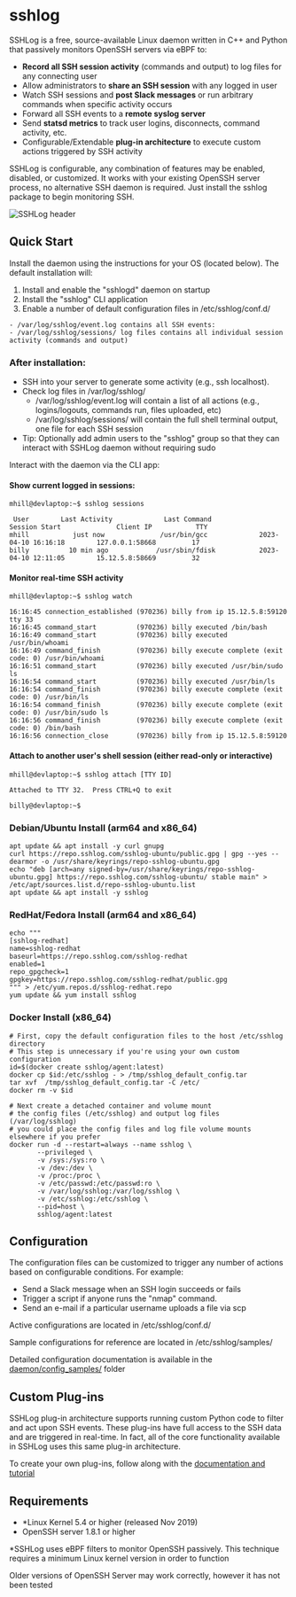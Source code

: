 # sshlog

SSHLog is a free, source-available Linux daemon written in C++ and Python that passively monitors OpenSSH servers via eBPF to:

  - **Record all SSH session activity** (commands and output) to log files for any connecting user
  - Allow administrators to **share an SSH session** with any logged in user
  - Watch SSH sessions and **post Slack messages** or run arbitrary commands when specific activity occurs
  - Forward all SSH events to a **remote syslog server**
  - Send **statsd metrics** to track user logins, disconnects, command activity, etc.
  - Configurable/Extendable **plug-in architecture** to execute custom actions triggered by SSH activity


SSHLog is configurable, any combination of features may be enabled, disabled, or customized.  It works with your existing OpenSSH server process, no alternative SSH daemon is required.  Just install the sshlog package to begin monitoring SSH.

![SSHLog header](http://www.sshlog.com/assets/img/hero/hero-img.png) 

## Quick Start

Install the daemon using the instructions for your OS (located below).  The default installation will:
  1. Install and enable the "sshlogd" daemon on startup
  2. Install the "sshlog" CLI application
  3. Enable a number of default configuration files in /etc/sshlog/conf.d/

    - /var/log/sshlog/event.log contains all SSH events: 
    - /var/log/sshlog/sessions/ log files contains all individual session activity (commands and output)

### After installation:

  - SSH into your server to generate some activity (e.g., ssh localhost).
  - Check log files in /var/log/sshlog/
    - /var/log/sshlog/event.log will contain a list of all actions (e.g., logins/logouts, commands run, files uploaded, etc)
    - /var/log/sshlog/sessions/ will contain the full shell terminal output, one file for each SSH session
  - Tip: Optionally add admin users to the "sshlog" group so that they can interact with SSHLog daemon without requiring sudo
  
Interact with the daemon via the CLI app:

#### Show current logged in sessions:

    mhill@devlaptop:~$ sshlog sessions
      
     User        Last Activity             Last Command               Session Start              Client IP           TTY
    mhill           just now              /usr/bin/gcc             2023-04-10 16:16:18        127.0.0.1:58668         17
    billy          10 min ago            /usr/sbin/fdisk           2023-04-10 12:11:05        15.12.5.8:58669         32


#### Monitor real-time SSH activity

    mhill@devlaptop:~$ sshlog watch
    
    16:16:45 connection_established (970236) billy from ip 15.12.5.8:59120 tty 33
    16:16:45 command_start          (970236) billy executed /bin/bash
    16:16:49 command_start          (970236) billy executed /usr/bin/whoami
    16:16:49 command_finish         (970236) billy execute complete (exit code: 0) /usr/bin/whoami
    16:16:51 command_start          (970236) billy executed /usr/bin/sudo ls
    16:16:54 command_start          (970236) billy executed /usr/bin/ls
    16:16:54 command_finish         (970236) billy execute complete (exit code: 0) /usr/bin/ls
    16:16:54 command_finish         (970236) billy execute complete (exit code: 0) /usr/bin/sudo ls
    16:16:56 command_finish         (970236) billy execute complete (exit code: 0) /bin/bash
    16:16:56 connection_close       (970236) billy from ip 15.12.5.8:59120

#### Attach to another user's shell session (either read-only or interactive)

    mhill@devlaptop:~$ sshlog attach [TTY ID]

    Attached to TTY 32.  Press CTRL+Q to exit

    billy@devlaptop:~$ 




### Debian/Ubuntu Install (arm64 and x86_64)

    apt update && apt install -y curl gnupg
    curl https://repo.sshlog.com/sshlog-ubuntu/public.gpg | gpg --yes --dearmor -o /usr/share/keyrings/repo-sshlog-ubuntu.gpg
    echo "deb [arch=any signed-by=/usr/share/keyrings/repo-sshlog-ubuntu.gpg] https://repo.sshlog.com/sshlog-ubuntu/ stable main" > /etc/apt/sources.list.d/repo-sshlog-ubuntu.list
    apt update && apt install -y sshlog



### RedHat/Fedora Install (arm64 and x86_64)

    echo """
    [sshlog-redhat]
    name=sshlog-redhat
    baseurl=https://repo.sshlog.com/sshlog-redhat
    enabled=1
    repo_gpgcheck=1
    gpgkey=https://repo.sshlog.com/sshlog-redhat/public.gpg
    """ > /etc/yum.repos.d/sshlog-redhat.repo
    yum update && yum install sshlog

### Docker Install (x86_64)

    # First, copy the default configuration files to the host /etc/sshlog directory
    # This step is unnecessary if you're using your own custom configuration
    id=$(docker create sshlog/agent:latest)
    docker cp $id:/etc/sshlog - > /tmp/sshlog_default_config.tar
    tar xvf  /tmp/sshlog_default_config.tar -C /etc/
    docker rm -v $id

    # Next create a detached container and volume mount 
    # the config files (/etc/sshlog) and output log files (/var/log/sshlog)
    # you could place the config files and log file volume mounts elsewhere if you prefer
    docker run -d --restart=always --name sshlog \
           --privileged \
           -v /sys:/sys:ro \
           -v /dev:/dev \
           -v /proc:/proc \
           -v /etc/passwd:/etc/passwd:ro \
           -v /var/log/sshlog:/var/log/sshlog \
           -v /etc/sshlog:/etc/sshlog \
           --pid=host \
           sshlog/agent:latest



## Configuration

The configuration files can be customized to trigger any number of actions based on configurable conditions.  For example:

  - Send a Slack message when an SSH login succeeds or fails
  - Trigger a script if anyone runs the "nmap" command.
  - Send an e-mail if a particular username uploads a file via scp

Active configurations are located in /etc/sshlog/conf.d/

Sample configurations for reference are located in /etc/sshlog/samples/ 

Detailed configuration documentation is available in the [daemon/config_samples/](daemon/config_samples/) folder


## Custom Plug-ins

SSHLog plug-in architecture supports running custom Python code to filter and act upon SSH events.  These plug-ins have full access to the SSH data and are triggered in real-time.  In fact, all of the core functionality available in SSHLog uses this same plug-in architecture.

To create your own plug-ins, follow along with the [documentation and tutorial  ](daemon/plugins/readme.md)


## Requirements

  - \*Linux Kernel 5.4 or higher (released Nov 2019)
  - OpenSSH server 1.8.1 or higher

\*SSHLog uses eBPF filters to monitor OpenSSH passively.  This technique requires a minimum Linux kernel version in order to function

Older versions of OpenSSH Server may work correctly, however it has not been tested
